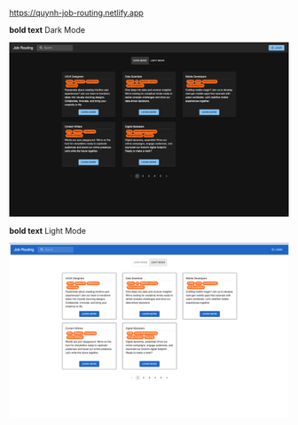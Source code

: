 https://quynh-job-routing.netlify.app

**bold text** Dark Mode

![dark mode](/1.png)

**bold text** Light Mode

![light mode](/2.png)
